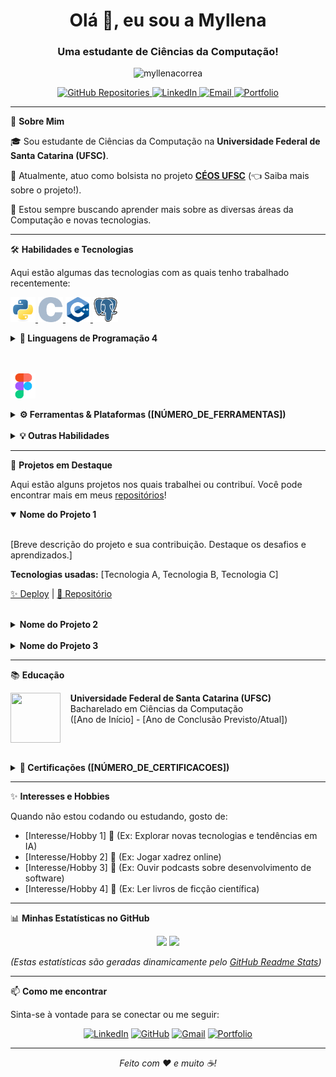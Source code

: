 <h1 align="center">Olá 👋, eu sou a Myllena</h1>
<h3 align="center">Uma estudante de Ciências da Computação!</h3>

<p align="center">
  <img src="https://komarev.com/ghpvc/?username=myllenacorrea&label=Profile%20views&color=0e75b6&style=flat" alt="myllenacorrea" />
</p>

<p align="center">
  <a href="https://github.com/myllenacorrea?tab=repositories" target="_blank">
    <img alt="GitHub Repositories" 
     src="https://img.shields.io/badge/Repositórios-181717?style=for-the-badge&logo=github&logoColor=white">
  </a>
  <a href="https://www.linkedin.com/in/SEU_USUARIO_LINKEDIN" target="_blank">
    <img alt="LinkedIn" src="https://img.shields.io/badge/-LinkedIn-0A66C2?style=flat-square&logo=linkedin&logoColor=white">
  </a>
  <a href="mailto:myllenacorrea842@gmail.com">
    <img alt="Email" src="https://img.shields.io/badge/-Email-D14836?style=flat-square&logo=gmail&logoColor=white">
  </a>
  <a href="https://SEU_SITE_PESSOAL.com" target="_blank">
    <img alt="Portfolio" src="https://img.shields.io/badge/-Portfólio-1abc9c?style=flat-square&logo=briefcase&logoColor=white">
  </a>
</p>

---

🚀 **Sobre Mim**

🎓 Sou estudante de Ciências da Computação na **Universidade Federal de Santa Catarina (UFSC)**.

💼 Atualmente, atuo como bolsista no projeto **[CÉOS UFSC](https://ceos.ufsc.br/)** (👈 Saiba mais sobre o projeto!).

🌱 Estou sempre buscando aprender mais sobre as diversas áreas da Computação e novas tecnologias.

---

🛠️ **Habilidades e Tecnologias**

Aqui estão algumas das tecnologias com as quais tenho trabalhado recentemente:

<p align="left">
  <a href="https://www.python.org/" target="_blank" rel="noreferrer">
    <img src="https://raw.githubusercontent.com/devicons/devicon/master/icons/python/python-original.svg" alt="Python" width="40" height="40"/>
  </a>
  <a href="https://devdocs.io/c/" target="_blank" rel="noreferrer">
    <img src="https://raw.githubusercontent.com/devicons/devicon/master/icons/c/c-original.svg" alt="C" width="40" height="40"/>
  </a>
  <a href="https://devdocs.io/cpp/" target="_blank" rel="noreferrer">
    <img src="https://raw.githubusercontent.com/devicons/devicon/master/icons/cplusplus/cplusplus-original.svg" alt="cpp" width="40" height="40"/>
  </a>
  <a href="https://dev.mysql.com/doc/" target="_blank" rel="noreferrer">
    <img src="https://raw.githubusercontent.com/devicons/devicon/master/icons/postgresql/postgresql-original.svg" alt="cpp" width="40" height="40"/>
  </a>
</p>
<details>
  <summary><strong>💬 Linguagens de Programação 4 </strong></summary>
  <br/>
  <ul>
    <li><b>[Python]</b></li>
    <li><b>[C</b></li>
    <li><b>[C++]</b></li>
  </ul>
</details>

<br/>
<!--
<p align="left">
  <a href="[LINK_PARA_DOC_FRAMEWORK_1_SE_DESEJAR]" target="_blank" rel="noreferrer">
    <img src="https://raw.githubusercontent.com/devicons/devicon/master/icons/[NOME_ICONE_FRAMEWORK_1]/[NOME_ICONE_FRAMEWORK_1]-original.svg" alt="[Framework/Biblioteca 1]" width="40" height="40"/>
    <title>Framework/Biblioteca 1: [Breve descrição]</title>
  </a>
  </p>
<details>
  <summary><strong>📚 Frameworks & Bibliotecas ([NÚMERO_DE_FRAMEWORKS])</strong></summary>
  <br/>
  <ul>
    <li><b>[Framework/Biblioteca 1]</b>: [Descrição. Ex: Construção de interfaces de usuário reativas]</li>
    <li><b>[Framework/Biblioteca 2]</b>: [Descrição]</li>
    </ul>
</details>
-->
<br/>

<p align="left">
  <a href="https://www.figma.com/" target="_blank" rel="noreferrer">
    <img src="https://raw.githubusercontent.com/devicons/devicon/master/icons/figma/figma-original.svg" alt="[figma]" width="40" height="40"/>
  </a>
  </p>
<details>
  <summary><strong>⚙️ Ferramentas & Plataformas ([NÚMERO_DE_FERRAMENTAS])</strong></summary>
  <br/>
  <ul>
    <li><b>[Ferramenta/Plataforma 1]</b>: [Descrição. Ex: Controle de versão de código]</li>
    <li><b>[Ferramenta/Plataforma 2]</b>: [Descrição. Ex: Gerenciamento de containers]</li>
    </ul>
</details>

<br/>

<details>
  <summary><strong>💡 Outras Habilidades</strong></summary>
  <br/>
  <ul>
    <li>[Habilidade 1] (ex: Resolução de Problemas Complexos)</li>
    <li>[Habilidade 2] (ex: Comunicação Técnica Eficaz)</li>
    <li>[Habilidade 3] (ex: Metodologias Ágeis - Scrum/Kanban)</li>
    </ul>
</details>

---

🌱 **Projetos em Destaque**

Aqui estão alguns projetos nos quais trabalhei ou contribuí. Você pode encontrar mais em meus [repositórios](https://github.com/myllenacorrea?tab=repositories)!

<details open> <summary><strong>Nome do Projeto 1</strong></summary>
  <br/>
  <p>
    [Breve descrição do projeto e sua contribuição. Destaque os desafios e aprendizados.]
  </p>
  <p>
    <strong>Tecnologias usadas:</strong> [Tecnologia A, Tecnologia B, Tecnologia C]
  </p>
  <p>
    <a href="[LINK_PARA_O_DEPLOY_PROJETO_1_SE_HOUVER]" target="_blank">✨ Deploy</a> |
    <a href="[LINK_PARA_O_REPOSITORIO_PROJETO_1]" target="_blank">📖 Repositório</a>
  </p>
  </details>

<br/>

<details>
  <summary><strong>Nome do Projeto 2</strong></summary>
  <br/>
  <p>
    [Breve descrição do projeto e sua contribuição.]
  </p>
  <p>
    <strong>Tecnologias usadas:</strong> [Tecnologia D, Tecnologia E]
  </p>
  <p>
    <a href="[LINK_PARA_O_DEPLOY_PROJETO_2_SE_HOUVER]" target="_blank">✨ Deploy</a> |
    <a href="[LINK_PARA_O_REPOSITORIO_PROJETO_2]" target="_blank">📖 Repositório</a>
  </p>
</details>

<br/>

<details>
  <summary><strong>Nome do Projeto 3</strong></summary>
  <br/>
  <p>
    [Breve descrição do projeto e sua contribuição.]
  </p>
  <p>
    <strong>Tecnologias usadas:</strong> [Tecnologia F, Tecnologia G]
  </p>
  <p>
    <a href="[LINK_PARA_O_DEPLOY_PROJETO_3_SE_HOUVER]" target="_blank">✨ Deploy</a> |
    <a href="[LINK_PARA_O_REPOSITORIO_PROJETO_3]" target="_blank">📖 Repositório</a>
  </p>
</details>

---

📚 **Educação**

<img align="left" width="80" height="80" src="[LINK_PARA_LOGO_UFSC_SE_DESEJAR_EXEMPLO_ABAIXO]"> &nbsp; &nbsp; **Universidade Federal de Santa Catarina (UFSC)** <br/>
&nbsp; &nbsp; Bacharelado em Ciências da Computação <br/>
&nbsp; &nbsp; ([Ano de Início] - [Ano de Conclusão Previsto/Atual])
<br clear="left"/> <br/>

<details>
  <summary><strong>📜 Certificações ([NÚMERO_DE_CERTIFICACOES])</strong></summary>
  <br/>
  <ul>
    <li>
      <strong>[Nome da Certificação 1]</strong> - [Organização Emissora] ([Ano]) <br/>
      <em><a href="[LINK_DA_CERTIFICACAO_1_SE_HOUVER]" target="_blank">Ver Credencial</a></em>
    </li>
    <li>
      <strong>[Nome da Certificação 2]</strong> - [Organização Emissora] ([Ano]) <br/>
      <em><a href="[LINK_DA_CERTIFICACAO_2_SE_HOUVER]" target="_blank">Ver Credencial</a></em>
    </li>
    </ul>
</details>

---

✨ **Interesses e Hobbies**

Quando não estou codando ou estudando, gosto de:

* [Interesse/Hobby 1] 🎯 (Ex: Explorar novas tecnologias e tendências em IA)
* [Interesse/Hobby 2] 🎨 (Ex: Jogar xadrez online)
* [Interesse/Hobby 3] 🎵 (Ex: Ouvir podcasts sobre desenvolvimento de software)
* [Interesse/Hobby 4] 📖 (Ex: Ler livros de ficção científica)

---

📊 **Minhas Estatísticas no GitHub**

<p align="center">
  <img height="180em" src="https://github-readme-stats.vercel.app/api?username=myllenacorrea&show_icons=true&theme=dracula&include_all_commits=true&count_private=true"/>
  <img height="180em" src="https://github-readme-stats.vercel.app/api/top-langs/?username=myllenacorrea&layout=compact&langs_count=8&theme=dracula"/>
</p>

*(Estas estatísticas são geradas dinamicamente pelo [GitHub Readme Stats](https://github.com/anuraghazra/github-readme-stats))*

---

📫 **Como me encontrar**

Sinta-se à vontade para se conectar ou me seguir:

<p align="center">
  <a href="https://www.linkedin.com/in/SEU_USUARIO_LINKEDIN" target="_blank"><img src="https://img.shields.io/badge/LinkedIn-0077B5?style=for-the-badge&logo=linkedin&logoColor=white" alt="LinkedIn"/></a>
  <a href="https://github.com/myllenacorrea" target="_blank"><img src="https://img.shields.io/badge/GitHub-100000?style=for-the-badge&logo=github&logoColor=white" alt="GitHub"/></a>
  <a href="mailto:myllenacorrea842@gmail.com"><img src="https://img.shields.io/badge/Gmail-D14836?style=for-the-badge&logo=gmail&logoColor=white" alt="Gmail"/></a>
  <a href="https://SEU_SITE_PESSOAL.com" target="_blank"><img src="https://img.shields.io/badge/Portfolio-255E63?style=for-the-badge&logo=react&logoColor=white" alt="Portfolio"/></a> </p>

---
<p align="center">
  <em>Feito com ❤️ e muito ☕!</em>
</p>
